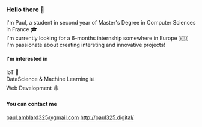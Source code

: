 ### Hello there 👋

I'm Paul, a student in second year of Master's Degree in Computer Sciences in France :mortar_board:  
I'm currently looking for a 6-months internship somewhere in Europe :european_union:  
I'm passionate about creating intersting and innovative projects!  

#### I'm interested in
IoT :satellite:  
DataScience & Machine Learning :bar_chart:  
Web Development :spider_web: 

#### You can contact me  
paul.amblard325@gmail.com
http://paul325.digital/
